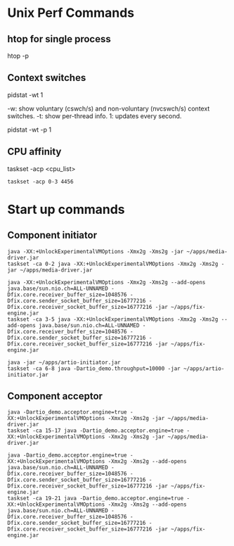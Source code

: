 # Unix Perf Commands

## htop for single process
htop -p <pid>

## Context switches

pidstat -wt 1

-w: show voluntary (cswch/s) and non-voluntary (nvcswch/s) context switches.
-t: show per-thread info.
1: updates every second.

pidstat -wt -p <pid> 1

## CPU affinity

taskset -acp <cpu_list> <pid>

```shell
taskset -acp 0-3 4456
```

# Start up commands

## Component initiator

```shell
java -XX:+UnlockExperimentalVMOptions -Xmx2g -Xms2g -jar ~/apps/media-driver.jar
taskset -ca 0-2 java -XX:+UnlockExperimentalVMOptions -Xmx2g -Xms2g -jar ~/apps/media-driver.jar
```

```shell
java -XX:+UnlockExperimentalVMOptions -Xmx2g -Xms2g --add-opens java.base/sun.nio.ch=ALL-UNNAMED -Dfix.core.receiver_buffer_size=1048576 -Dfix.core.sender_socket_buffer_size=16777216 -Dfix.core.receiver_socket_buffer_size=16777216 -jar ~/apps/fix-engine.jar
taskset -ca 3-5 java -XX:+UnlockExperimentalVMOptions -Xmx2g -Xms2g --add-opens java.base/sun.nio.ch=ALL-UNNAMED -Dfix.core.receiver_buffer_size=1048576 -Dfix.core.sender_socket_buffer_size=16777216 -Dfix.core.receiver_socket_buffer_size=16777216 -jar ~/apps/fix-engine.jar
```

```shell
java -jar ~/apps/artio-initiator.jar
taskset -ca 6-8 java -Dartio_demo.throughput=10000 -jar ~/apps/artio-initiator.jar
```


## Component acceptor

```shell
java -Dartio_demo.acceptor.engine=true -XX:+UnlockExperimentalVMOptions -Xmx2g -Xms2g -jar ~/apps/media-driver.jar
taskset -ca 15-17 java -Dartio_demo.acceptor.engine=true -XX:+UnlockExperimentalVMOptions -Xmx2g -Xms2g -jar ~/apps/media-driver.jar
```

```shell
java -Dartio_demo.acceptor.engine=true -XX:+UnlockExperimentalVMOptions -Xmx2g -Xms2g --add-opens java.base/sun.nio.ch=ALL-UNNAMED -Dfix.core.receiver_buffer_size=1048576 -Dfix.core.sender_socket_buffer_size=16777216 -Dfix.core.receiver_socket_buffer_size=16777216 -jar ~/apps/fix-engine.jar
taskset -ca 19-21 java -Dartio_demo.acceptor.engine=true -XX:+UnlockExperimentalVMOptions -Xmx2g -Xms2g --add-opens java.base/sun.nio.ch=ALL-UNNAMED -Dfix.core.receiver_buffer_size=1048576 -Dfix.core.sender_socket_buffer_size=16777216 -Dfix.core.receiver_socket_buffer_size=16777216 -jar ~/apps/fix-engine.jar
```

 

